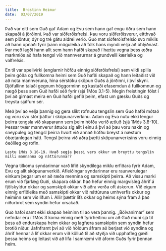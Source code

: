 ```yaml
---
title:  Brostinn Heimur
date:  03/07/2019
---
```


Það var eitt sem Guð gaf Adam og Evu sem hann gaf engu öðru sem hann skapaði á jörðinni. Það var siðferðisfrelsi. Þau voru siðferðisverur, eitthvað sem plöntur, dýr og tré gátu aldrei verið. Guð mat siðferðisfrelsið svo mikils að hann opnaði fyrir þann möguleika að fólk hans myndi velja að óhlýðnast. Þar með lagði hann allt sem hann hafði skapað í hættu vegna þess æðra markmiðs að hafa tengsl við mannverurnar á grundvelli kærleika og valfrelsis.

En til var spellvirki (englarnir höfðu einnig siðferðisfrelsi) sem vildi spilla þeim góða og fullkomna heimi sem Guð hafði skapað og hann leitaðist við að nota mannveruna, hina sérstöku sköpun Guðs á jörðinni, í því skyni. Djöfullinn talaði gegnum höggorminn og kastaði efasemdun á fullkomnun og nægð þess sem Guð hafði séð fyrir (sjá 1Mós 3.1-5). Megin freistingin fólst í því að girnast meira en Guð hafði gefið þeim, efast um gæsku Guðs og treysta sjálfum sér.

Með því að velja þannig og gera slíkt rofnuðu tengslin sem Guð hafði mótað og voru svo stór þáttur í sköpunarverkinu. Adam og Eva nutu ekki lengur þeirra tengsla við skaparann sem þeim höfðu verið ætluð (sjá 1Mós 3.8-10). Þessar tvær mannverur áttuðu sig allt í einu á því að þau voru nakin og sneypuleg og tengsl þeirra hvort við annað höfðu breyst á næstum óbætanlegan hátt. Tengsl þeirra við aðra þætti sköpunarverksins voru einnig óeðlileg og rofin.

`Lestu 1Mós 3.16-19. Hvað segja þessi vers okkur um breyttu tengslin milli mannanna og náttúrunnar?`

Vegna tilkomu syndarinnar varð lífið skyndilega miklu erfiðara fyrir Adam, Evu og allt sköpunarverkið. Afleiðingar syndarinnar eru raunverulegar einkum þegar um er að ræða mennina og samskipti þeirra. Að vissu marki erum við fjarlæg Guði, skapara okkar. Það hefur einnig margvísleg áhrif á fjölskyldur okkar og samskipti okkar við aðra verða oft áskorun. Við eigum einnig erfiðleika með samskipti okkar við náttúruna umhverfis okkur og heiminn sem við lifum í. Allir þættir lífs okkar og heims sýna fram á það niðurbrot sem syndin hefur orsakað.

Guð hafði samt ekki skapað heiminn til að vera þannig. „Bölvanirnar“ sem nefndar eru í 1Mós 3 koma einnig með fyrirheitinu um að Guð muni sjá til þess að endurskapa heim okkar og lagfæra samskiptin sem syndin hefur brotið niður. Jafnframt því að við höldum áfram að berjast við syndina og áhrif hennar á líf okkar erum við kölluð til að styðja við upphafleg gæði þessa heims og leitast við að lifa í samræmi við áform Guðs fyrir þennan heim.